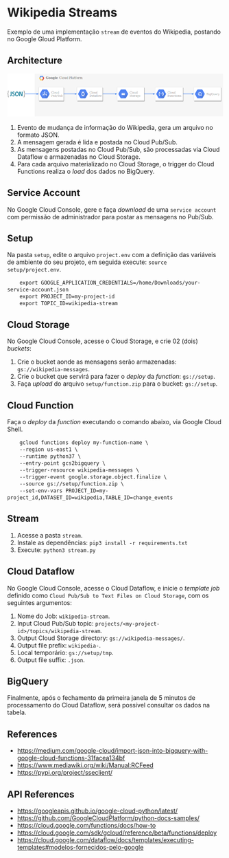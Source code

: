 # Wikipedia Streams

Exemplo de uma implementação `stream` de eventos do Wikipedia, postando no Google Gloud Platform.

## Architecture

![alt text](./images/diagram.png "Diagram Architecture")
1. Evento de mudança de informação do Wikipedia, gera um arquivo no formato JSON.
2. A mensagem gerada é lida e postada no Cloud Pub/Sub.
3. As mensagens postadas no Cloud Pub/Sub, são processadas via Cloud Dataflow e armazenadas no Cloud Storage.
4. Para cada arquivo materializado no Cloud Storage, o trigger do Cloud Functions realiza o _load_ dos dados no BigQuery. 

## Service Account

No Google Cloud Console, gere e faça _download_ de uma `service account` com permissão de administrador para postar as mensagens no Pub/Sub.

## Setup
 
Na pasta `setup`, edite o arquivo `project.env` com a definição das variáveis de ambiente do seu projeto, em seguida execute: `source setup/project.env`.

```
    export GOOGLE_APPLICATION_CREDENTIALS=/home/Downloads/your-service-account.json
    export PROJECT_ID=my-project-id
    export TOPIC_ID=wikipedia-stream
```

## Cloud Storage

No Google Cloud Console, acesse o Cloud Storage, e crie 02 (dois) _buckets_:

1. Crie o bucket aonde as mensagens serão armazenadas: `gs://wikipedia-messages`.
2. Crie o bucket que servirá para fazer o _deploy_ da _function_: `gs://setup`.
3. Faça _upload_ do arquivo `setup/function.zip` para o bucket: `gs://setup`.

## Cloud Function

Faça o _deploy_ da _function_ executando o comando abaixo, via Google Cloud Shell.

```
    gcloud functions deploy my-function-name \
    --region us-east1 \
    --runtime python37 \
    --entry-point gcs2bigquery \
    --trigger-resource wikipedia-messages \
    --trigger-event google.storage.object.finalize \
    --source gs://setup/function.zip \
    --set-env-vars PROJECT_ID=my-project_id,DATASET_ID=wikipedia,TABLE_ID=change_events
```

## Stream

1. Acesse a pasta `stream`.
2. Instale as dependências: `pip3 install -r requirements.txt`
3. Execute: `python3 stream.py`

## Cloud Dataflow

No Google Cloud Console, acesse o Cloud Dataflow, e inicie o _template job_ definido como `Cloud Pub/Sub to Text Files on Cloud Storage`, com os seguintes argumentos:

1. Nome do Job: `wikipedia-stream`.
2. Input Cloud Pub/Sub topic: `projects/<my-project-id>/topics/wikipedia-stream`.
3. Output Cloud Storage directory: `gs://wikipedia-messages/`.
4. Output file prefix: `wikipedia-`.
5. Local temporário: `gs://setup/tmp`.
6. Output file suffix: `.json`.

## BigQuery

Finalmente, após o fechamento da primeira janela de 5 minutos de processamento do Cloud Dataflow, será possível consultar os dados na tabela.

## References
- https://medium.com/google-cloud/import-json-into-bigquery-with-google-cloud-functions-31facea134bf
- https://www.mediawiki.org/wiki/Manual:RCFeed
- https://pypi.org/project/sseclient/

## API References
- https://googleapis.github.io/google-cloud-python/latest/
- https://github.com/GoogleCloudPlatform/python-docs-samples/
- https://cloud.google.com/functions/docs/how-to
- https://cloud.google.com/sdk/gcloud/reference/beta/functions/deploy
- https://cloud.google.com/dataflow/docs/templates/executing-templates#modelos-fornecidos-pelo-google

